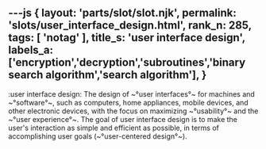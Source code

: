 ---js
{
  layout: 'parts/slot/slot.njk',
  permalink: 'slots/user_interface_design.html',
  rank_n: 285,
  tags: [ 'notag' ],
  title_s: 'user interface design',
  labels_a: ['encryption','decryption','subroutines','binary search algorithm','search algorithm'],
}
---
:user interface design:
The design of ~°user interfaces°~ for machines and ~°software°~, such as computers, home appliances, mobile devices, and other electronic devices, with the focus on maximizing ~°usability°~ and the ~°user experience°~. The goal of user interface design is to make the user's interaction as simple and efficient as possible, in terms of accomplishing user goals (~°user-centered design°~).
